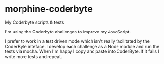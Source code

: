 # morphine-coderbyte
My Coderbyte scripts &amp; tests

I'm using the Coderbyte challenges to improve my JavaScript.

I prefer to work in a test driven mode which isn't really facilitated by the CoderByte inteface.
I develop each challenge as a Node module and run the tests via mocha. 
When I'm happy I copy and paste into CoderByte. If it fails I write more tests and repeat.
